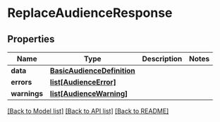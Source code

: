 # ReplaceAudienceResponse

## Properties
Name | Type | Description | Notes
------------ | ------------- | ------------- | -------------
**data** | [**BasicAudienceDefinition**](BasicAudienceDefinition.md) |  | 
**errors** | [**list[AudienceError]**](AudienceError.md) |  | 
**warnings** | [**list[AudienceWarning]**](AudienceWarning.md) |  | 

[[Back to Model list]](../README.md#documentation-for-models) [[Back to API list]](../README.md#documentation-for-api-endpoints) [[Back to README]](../README.md)


